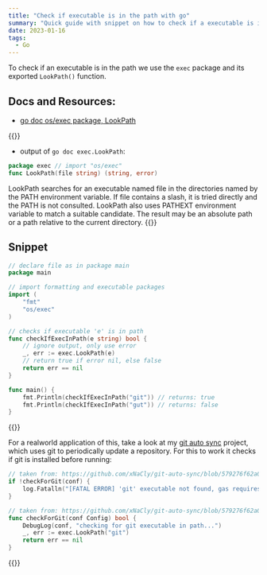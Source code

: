 ```yaml
---
title: "Check if executable is in the path with go"
summary: "Quick guide with snippet on how to check if a executable is in the systems path"
date: 2023-01-16
tags:
  - Go
---
```


To check if an executable is in the path we use the `exec` package and its exported `LookPath()` function.

## Docs and Resources:

- [go doc os/exec package, LookPath](https://pkg.go.dev/os/exec#LookPath)

{{<callout type="Info">}}

- output of `go doc exec.LookPath`:

```go
package exec // import "os/exec"
func LookPath(file string) (string, error)
```

LookPath searches for an executable named file in the directories named by
the PATH environment variable. If file contains a slash, it is tried
directly and the PATH is not consulted. LookPath also uses PATHEXT
environment variable to match a suitable candidate. The result may be an
absolute path or a path relative to the current directory.
{{</callout>}}

## Snippet

```go
// declare file as in package main
package main

// import formatting and executable packages
import (
	"fmt"
	"os/exec"
)

// checks if executable 'e' is in path
func checkIfExecInPath(e string) bool {
	// ignore output, only use error
	_, err := exec.LookPath(e)
	// return true if error nil, else false
	return err == nil
}

func main() {
	fmt.Println(checkIfExecInPath("git")) // returns: true
	fmt.Println(checkIfExecInPath("gut")) // returns: false
}
```

{{<callout type="Hint">}}

For a realworld application of this, take a look at my [git auto sync](https://github.com/xNaCly/git-auto-sync) project,
which uses git to periodically update a repository. For this to work it checks if git is installed before running:

```go {hl_lines=[2]}
// taken from: https://github.com/xNaCly/git-auto-sync/blob/579276f62a0d30b45a3c2b01634bfff9703ce1ea/main.go#L14-L16
if !checkForGit(conf) {
	log.Fatalln("[FATAL ERROR] 'git' executable not found, gas requires git to work properly - exiting.")
}
```

```go {hl_lines=[4,5]}
// taken from: https://github.com/xNaCly/git-auto-sync/blob/579276f62a0d30b45a3c2b01634bfff9703ce1ea/util.go#L101-L105
func checkForGit(conf Config) bool {
	DebugLog(conf, "checking for git executable in path...")
	_, err := exec.LookPath("git")
	return err == nil
}
```

{{</callout>}}

